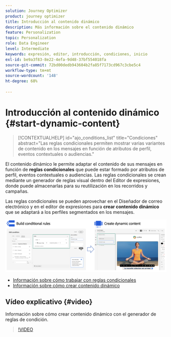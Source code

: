 ```yaml
---
solution: Journey Optimizer
product: journey optimizer
title: Introducción al contenido dinámico
description: Más información sobre el contenido dinámico
feature: Personalization
topic: Personalization
role: Data Engineer
level: Intermediate
keywords: expresión, editor, introducción, condiciones, inicio
exl-id: be9a3f83-8e22-4efa-9d48-37bf554018fa
source-git-commit: 72bd00dedb943604b2fa85f7173cd967c3cbe5c4
workflow-type: tm+mt
source-wordcount: '148'
ht-degree: 68%

---
```


# Introducción al contenido dinámico {#start-dynamic-content}

>[!CONTEXTUALHELP]
>id="ajo_conditions_list"
>title="Condiciones"
>abstract="Las reglas condicionales permiten mostrar varias variantes de contenido en los mensajes en función de atributos de perfil, eventos contextuales o audiencias."

El contenido dinámico le permite adaptar el contenido de sus mensajes en función de **reglas condicionales** que puede estar formado por atributos de perfil, eventos contextuales o audiencias. Las reglas condicionales se crean mediante un generador de reglas visual dentro del Editor de expresiones, donde puede almacenarlas para su reutilización en los recorridos y campañas.

Las reglas condicionales se pueden aprovechar en el Diseñador de correo electrónico y en el editor de expresiones para **crear contenido dinámico** que se adaptará a los perfiles segmentados en los mensajes.

![](assets/conditions-overview.png)

* [Información sobre cómo trabajar con reglas condicionales](create-conditions.md)
* [Información sobre cómo crear contenido dinámico](dynamic-content.md)

## Vídeo explicativo {#video}

Información sobre cómo crear contenido dinámico con el generador de reglas de condición.

>[!VIDEO](https://video.tv.adobe.com/v/3409815?quality=12)
